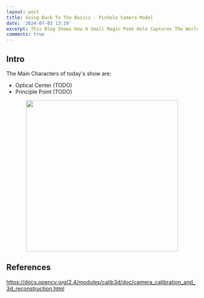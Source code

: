 ```yaml
---
layout: post
title: Going Back To The Basics - Pinhole Camera Model
date: '2024-07-03 13:19'
excerpt: This Blog Shows How A Small Magic Peek Hole Captures The World
comments: true
---
```


## Intro
The Main Characters of today's show are:
- Optical Center (TODO)
- Principle Point (TODO)

<p align="center">
<img src="https://github.com/RicoJia/The-Dream-Robot/assets/39393023/aa1eb110-f272-4939-b586-44eecae787ef" height="400"/>
</p>


## References
https://docs.opencv.org/2.4/modules/calib3d/doc/camera_calibration_and_3d_reconstruction.html

